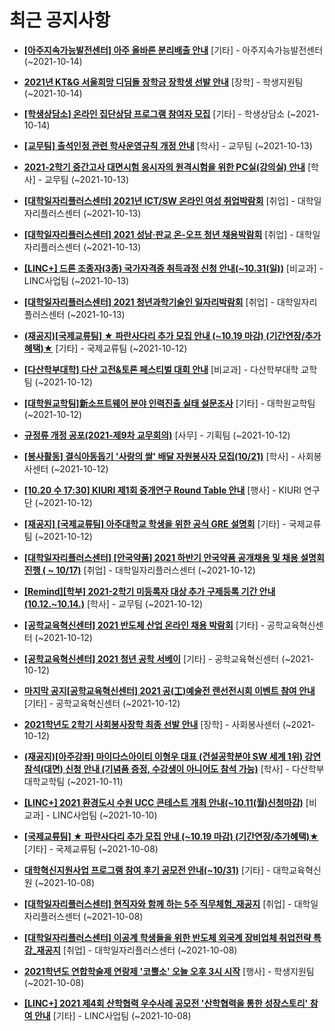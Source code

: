 # 최근 공지사항

* **[[아주지속가능발전센터] 아주 올바른 분리배출 안내](http://ajou.ac.kr/kr/ajou/notice.do?mode=view&amp;articleNo=113935&amp;article.offset=0&amp;articleLimit=30)**
 [기타] - 아주지속가능발전센터 (~2021-10-14)

* **[2021년 KT&amp;G 서울희망 디딤돌 장학금 장학생 선발 안내](http://ajou.ac.kr/kr/ajou/notice.do?mode=view&amp;articleNo=113931&amp;article.offset=0&amp;articleLimit=30)**
 [장학] - 학생지원팀 (~2021-10-14)

* **[[학생상담소] 온라인 집단상담 프로그램 참여자 모집](http://ajou.ac.kr/kr/ajou/notice.do?mode=view&amp;articleNo=113929&amp;article.offset=0&amp;articleLimit=30)**
 [기타] - 학생상담소 (~2021-10-14)

* **[[교무팀] 출석인정 관련 학사운영규칙 개정 안내](http://ajou.ac.kr/kr/ajou/notice.do?mode=view&amp;articleNo=113925&amp;article.offset=0&amp;articleLimit=30)**
 [학사] - 교무팀 (~2021-10-13)

* **[2021-2학기 중간고사 대면시험 응시자의 원격시험을 위한 PC실(강의실) 안내](http://ajou.ac.kr/kr/ajou/notice.do?mode=view&amp;articleNo=113922&amp;article.offset=0&amp;articleLimit=30)**
 [학사] - 교무팀 (~2021-10-13)

* **[[대학일자리플러스센터] 2021년 ICT/SW 온라인 여성 취업박람회](http://ajou.ac.kr/kr/ajou/notice.do?mode=view&amp;articleNo=113915&amp;article.offset=0&amp;articleLimit=30)**
 [취업] - 대학일자리플러스센터 (~2021-10-13)

* **[[대학일자리플러스센터] 2021 성남·판교 온-오프 청년 채용박람회](http://ajou.ac.kr/kr/ajou/notice.do?mode=view&amp;articleNo=113913&amp;article.offset=0&amp;articleLimit=30)**
 [취업] - 대학일자리플러스센터 (~2021-10-13)

* **[[LINC+] 드론 조종자(3종) 국가자격증 취득과정 신청 안내(~10.31(일))](http://ajou.ac.kr/kr/ajou/notice.do?mode=view&amp;articleNo=113912&amp;article.offset=0&amp;articleLimit=30)**
 [비교과] - LINC사업팀 (~2021-10-13)

* **[[대학일자리플러스센터] 2021 청년과학기술인 일자리박람회](http://ajou.ac.kr/kr/ajou/notice.do?mode=view&amp;articleNo=113910&amp;article.offset=0&amp;articleLimit=30)**
 [취업] - 대학일자리플러스센터 (~2021-10-13)

* **[(재공지)[국제교류팀] ★ 파란사다리 추가 모집 안내 (~10.19 마감) (기간연장/추가혜택)★](http://ajou.ac.kr/kr/ajou/notice.do?mode=view&amp;articleNo=113907&amp;article.offset=0&amp;articleLimit=30)**
 [기타] - 국제교류팀 (~2021-10-12)

* **[[다산학부대학] 다산 고전&amp;토론 페스티벌 대회 안내](http://ajou.ac.kr/kr/ajou/notice.do?mode=view&amp;articleNo=113906&amp;article.offset=0&amp;articleLimit=30)**
 [비교과] - 다산학부대학 교학팀 (~2021-10-12)

* **[[대학원교학팀]新소프트웨어 분야 인력진출 실태 설문조사](http://ajou.ac.kr/kr/ajou/notice.do?mode=view&amp;articleNo=113905&amp;article.offset=0&amp;articleLimit=30)**
 [기타] - 대학원교학팀 (~2021-10-12)

* **[규정류 개정 공포(2021-제9차 교무회의)](http://ajou.ac.kr/kr/ajou/notice.do?mode=view&amp;articleNo=113898&amp;article.offset=0&amp;articleLimit=30)**
 [사무] - 기획팀 (~2021-10-12)

* **[[봉사활동] 결식아동돕기 &#x27;사랑의 쌀&#x27; 배달 자원봉사자 모집(10/21)](http://ajou.ac.kr/kr/ajou/notice.do?mode=view&amp;articleNo=113895&amp;article.offset=0&amp;articleLimit=30)**
 [학사] - 사회봉사센터 (~2021-10-12)

* **[[10.20 수 17:30] KIURI 제1회 중개연구 Round Table 안내](http://ajou.ac.kr/kr/ajou/notice.do?mode=view&amp;articleNo=113878&amp;article.offset=0&amp;articleLimit=30)**
 [행사] - KIURI 연구단 (~2021-10-12)

* **[[재공지] [국제교류팀] 아주대학교 학생을 위한 공식 GRE 설명회](http://ajou.ac.kr/kr/ajou/notice.do?mode=view&amp;articleNo=113876&amp;article.offset=0&amp;articleLimit=30)**
 [기타] - 국제교류팀 (~2021-10-12)

* **[[대학일자리플러스센터] [안국약품] 2021 하반기 안국약품 공개채용 및 채용 설명회 진행 ( ~ 10/17)](http://ajou.ac.kr/kr/ajou/notice.do?mode=view&amp;articleNo=113875&amp;article.offset=0&amp;articleLimit=30)**
 [취업] - 대학일자리플러스센터 (~2021-10-12)

* **[[Remind][학부] 2021-2학기 미등록자 대상 추가 구제등록 기간 안내(10.12.~10.14.)](http://ajou.ac.kr/kr/ajou/notice.do?mode=view&amp;articleNo=113874&amp;article.offset=0&amp;articleLimit=30)**
 [학사] - 교무팀 (~2021-10-12)

* **[[공학교육혁신센터] 2021 반도체 산업 온라인 채용 박람회](http://ajou.ac.kr/kr/ajou/notice.do?mode=view&amp;articleNo=113872&amp;article.offset=0&amp;articleLimit=30)**
 [기타] - 공학교육혁신센터 (~2021-10-12)

* **[[공학교육혁신센터] 2021 청년 공학 서베이](http://ajou.ac.kr/kr/ajou/notice.do?mode=view&amp;articleNo=113871&amp;article.offset=0&amp;articleLimit=30)**
 [기타] - 공학교육혁신센터 (~2021-10-12)

* **[마지막 공지[공학교육혁신센터] 2021 공(工)예술전 랜선전시회 이벤트 참여 안내](http://ajou.ac.kr/kr/ajou/notice.do?mode=view&amp;articleNo=113870&amp;article.offset=0&amp;articleLimit=30)**
 [기타] - 공학교육혁신센터 (~2021-10-12)

* **[2021학년도 2학기 사회봉사장학 최종 선발 안내](http://ajou.ac.kr/kr/ajou/notice.do?mode=view&amp;articleNo=113868&amp;article.offset=0&amp;articleLimit=30)**
 [장학] - 사회봉사센터 (~2021-10-12)

* **[(재공지)[아주강좌] 마이다스아이티 이형우 대표 (건설공학분야 SW 세계 1위) 강연 참석(대면) 신청 안내 (기념품 증정, 수강생이 아니어도 참석 가능)](http://ajou.ac.kr/kr/ajou/notice.do?mode=view&amp;articleNo=113861&amp;article.offset=0&amp;articleLimit=30)**
 [학사] - 다산학부대학교학팀 (~2021-10-11)

* **[[LINC+] 2021 환경도시 수원 UCC 콘테스트 개최 안내(~10.11(월)신청마감)](http://ajou.ac.kr/kr/ajou/notice.do?mode=view&amp;articleNo=113860&amp;article.offset=0&amp;articleLimit=30)**
 [비교과] - LINC사업팀 (~2021-10-10)

* **[[국제교류팀] ★ 파란사다리 추가 모집 안내 (~10.19 마감) (기간연장/추가혜택)★](http://ajou.ac.kr/kr/ajou/notice.do?mode=view&amp;articleNo=113856&amp;article.offset=0&amp;articleLimit=30)**
 [기타] - 국제교류팀 (~2021-10-08)

* **[대학혁신지원사업 프로그램 참여 후기 공모전 안내(~10/31)](http://ajou.ac.kr/kr/ajou/notice.do?mode=view&amp;articleNo=113852&amp;article.offset=0&amp;articleLimit=30)**
 [기타] - 대학교육혁신원 (~2021-10-08)

* **[[대학일자리플러스센터] 현직자와 함께 하는 5주 직무체험_재공지](http://ajou.ac.kr/kr/ajou/notice.do?mode=view&amp;articleNo=113849&amp;article.offset=0&amp;articleLimit=30)**
 [취업] - 대학일자리플러스센터 (~2021-10-08)

* **[[대학일자리플러스센터] 이공계 학생들을 위한 반도체 외국계 장비업체 취업전략 특강_재공지](http://ajou.ac.kr/kr/ajou/notice.do?mode=view&amp;articleNo=113848&amp;article.offset=0&amp;articleLimit=30)**
 [취업] - 대학일자리플러스센터 (~2021-10-08)

* **[2021학년도 연합학술제 연랑제 &#x27;코뿔소&#x27; 오늘 오후 3시 시작](http://ajou.ac.kr/kr/ajou/notice.do?mode=view&amp;articleNo=113841&amp;article.offset=0&amp;articleLimit=30)**
 [행사] - 학생지원팀 (~2021-10-08)

* **[[LINC+] 2021 제4회 산학협력 우수사례 공모전 &#x27;산학협력을 통한 성장스토리&#x27; 참여 안내](http://ajou.ac.kr/kr/ajou/notice.do?mode=view&amp;articleNo=113838&amp;article.offset=0&amp;articleLimit=30)**
 [기타] - LINC사업팀 (~2021-10-08)
